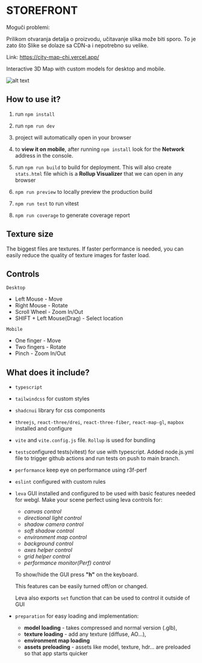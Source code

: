 # STOREFRONT

Moguči problemi:

Prilikom otvaranja detalja o proizvodu, učitavanje slika može biti sporo. To je zato što Slike se dolaze sa CDN-a i nepotrebno su velike.

Link: https://city-map-chi.vercel.app/

Interactive 3D Map with custom models for desktop and mobile.

![alt text](Botinec.png)

## How to use it?

1. run `npm install`
2. run `npm run dev`
3. project will automatically open in your browser
4. to **view it on mobile**, after running `npm install` look for the **Network** address in the console.
5. run `npm run build` to build for deployment. This will also create `stats.html` file which is a **Rollup Visualizer** that we can open in any browser
6. `npm run preview` to locally preview the production build

7. `npm run test` to run vitest
8. `npm run coverage` to generate coverage report

## Texture size

The biggest files are textures. If faster performance is needed, you can easily reduce the quality of texture images for faster load.

## Controls

`Desktop`

- Left Mouse - Move
- Right Mouse - Rotate
- Scroll Wheel - Zoom In/Out
- SHIFT + Left Mouse(Drag) - Select location

`Mobile`

- One finger - Move
- Two fingers - Rotate
- Pinch - Zoom In/Out

## What does it include?

- `typescript`
- `tailwindcss` for custom styles
- `shadcnui` library for css components
- `threejs`, `react-three/drei`, `react-three-fiber`, `react-map-gl`, `mapbox` installed and configure
- `vite` and `vite.config.js` file. `Rollup` is used for bundling
- `tests`configured tests(vitest) for use with typescript. Added node.js.yml file to trigger github actions and run tests on push to main branch.
- `performance` keep eye on performance using r3f-perf
- `eslint` configured with custom rules
- `leva` GUI installed and configured to be used with basic features needed for webgl. Make your scene perfect using leva controls for:

  - _canvas control_
  - _directional light control_
  - _shadow camera control_
  - _soft shadow control_
  - _environment map control_
  - _background control_
  - _axes helper control_
  - _grid helper control_
  - _performance monitor(Perf) control_

  To show/hide the GUI press **"h"** on the keyboard.

  This features can be easily turned off/on or changed.

  Leva also exports `set` function that can be used to control it outside of GUI

- `preparation` for easy loading and implementation:

  - **model loading** - takes compressed and normal version (.glb),
  - **texture loading** - add any texture (diffuse, AO...),
  - **environment map loading**
  - **assets preloading** - assets like model, texture, hdr... are preloaded so that app starts quicker
